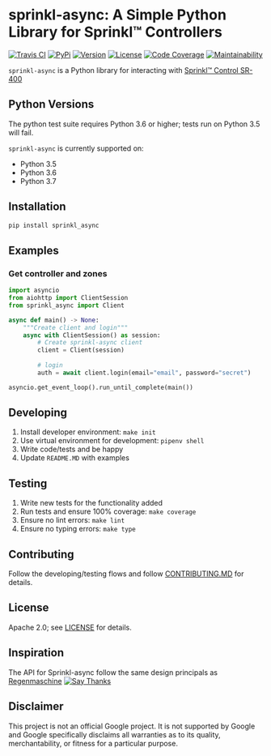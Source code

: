# sprinkl-async: A Simple Python Library for Sprinkl™ Controllers

[![Travis CI](https://travis-ci.org/ptorsten/sprinkl-async.svg?branch=master)](https://travis-ci.org/ptorsten/sprinkl-async)
[![PyPi](https://img.shields.io/pypi/v/sprinkl_async.svg)](https://pypi.python.org/pypi/sprinkl_async)
[![Version](https://img.shields.io/pypi/pyversions/sprinkl_async.svg)](https://pypi.python.org/pypi/sprinkl_async)
[![License](https://img.shields.io/pypi/l/sprinkl_async.svg)](https://github.com/ptorsten/sprinkl-async/blob/master/LICENSE)
[![Code Coverage](https://codecov.io/gh/ptorsten/sprinkl-async/branch/master/graph/badge.svg)](https://codecov.io/gh/ptorsten/sprinkl-async)
[![Maintainability](https://api.codeclimate.com/v1/badges/29ad8b03a39f66e78833/maintainability)](https://codeclimate.com/github/ptorsten/sprinkl-async/maintainability)

`sprinkl-async` is a  Python library for interacting with [Sprinkl™ Control SR-400](https://sprinkl.com/control/)

## Python Versions

The python test suite requires Python 3.6 or higher; tests
run on Python 3.5 will fail.

`sprinkl-async` is currently supported on:

* Python 3.5
* Python 3.6
* Python 3.7

## Installation

```python
pip install sprinkl_async
```

## Examples

### Get controller and zones

```python
import asyncio
from aiohttp import ClientSession
from sprinkl_async import Client

async def main() -> None:
    """Create client and login"""
    async with ClientSession() as session:
        # Create sprinkl-async client
        client = Client(session)
        
        # login
        auth = await client.login(email="email", password="secret")

asyncio.get_event_loop().run_until_complete(main())

```

## Developing

1. Install developer environment: `make init`
2. Use virtual environment for development: `pipenv shell`
3. Write code/tests and be happy
4. Update `README.MD` with examples

## Testing

1. Write new tests for the functionality added
2. Run tests and ensure 100% coverage: `make coverage`
3. Ensure no lint errors: `make lint`
4. Ensure no typing errors: `make type`

## Contributing

Follow the developing/testing flows and follow [CONTRIBUTING.MD](CONTRIBUTING) for details.

## License

Apache 2.0; see [LICENSE](LICENSE) for details.

## Inspiration

The API for Sprinkl-async follow the same design principals as [Regenmaschine](https://github.com/bachya/regenmaschine)
[![Say Thanks](https://img.shields.io/badge/SayThanks-!-1EAEDB.svg)](https://saythanks.io/to/bachya)


## Disclaimer

This project is not an official Google project. It is not supported by Google
and Google specifically disclaims all warranties as to its quality,
merchantability, or fitness for a particular purpose.